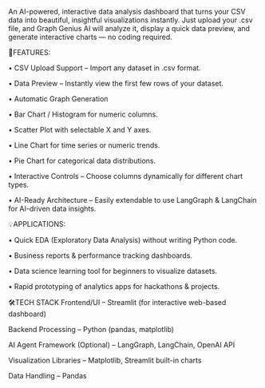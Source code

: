 

An AI-powered, interactive data analysis dashboard that turns your CSV data into beautiful, insightful visualizations instantly. Just upload your .csv file, and Graph Genius AI will analyze it, display a quick data preview, and generate interactive charts — no coding required.


🚀FEATURES:

•	CSV Upload Support – Import any dataset in .csv format.

•	Data Preview – Instantly view the first few rows of your dataset.

•	Automatic Graph Generation

•	Bar Chart / Histogram for numeric columns.

•	Scatter Plot with selectable X and Y axes.

•	Line Chart for time series or numeric trends.

•	Pie Chart for categorical data distributions.

•	Interactive Controls – Choose columns dynamically for different chart types.

•	AI-Ready Architecture – Easily extendable to use LangGraph & LangChain for AI-driven data insights.

💡APPLICATIONS:

•	Quick EDA (Exploratory Data Analysis) without writing Python code.

•	Business reports & performance tracking dashboards.

•	Data science learning tool for beginners to visualize datasets.

•	Rapid prototyping of analytics apps for hackathons & projects.

🛠TECH STACK
Frontend/UI – Streamlit (for interactive web-based dashboard)

Backend Processing – Python (pandas, matplotlib)

AI Agent Framework (Optional) – LangGraph, LangChain, OpenAI API

Visualization Libraries – Matplotlib, Streamlit built-in charts

Data Handling – Pandas
